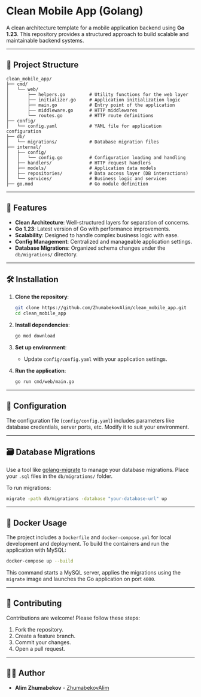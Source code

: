 # Clean Mobile App (Golang)

A clean architecture template for a mobile application backend using **Go 1.23**. This repository provides a structured approach to build scalable and maintainable backend systems.

---

## 📂 Project Structure

```
clean_mobile_app/
├── cmd/
│   └── web/
│       ├── helpers.go         # Utility functions for the web layer
│       ├── initializer.go     # Application initialization logic
│       ├── main.go            # Entry point of the application
│       ├── middleware.go      # HTTP middlewares
│       └── routes.go          # HTTP route definitions
├── config/
│   └── config.yaml            # YAML file for application configuration
├── db/
│   └── migrations/            # Database migration files
├── internal/
│   ├── config/
│   │   └── config.go          # Configuration loading and handling
│   ├── handlers/              # HTTP request handlers
│   ├── models/                # Application data models
│   ├── repositories/          # Data access layer (DB interactions)
│   └── services/              # Business logic and services
├── go.mod                     # Go module definition
```

---

## 🚀 Features

- **Clean Architecture**: Well-structured layers for separation of concerns.
- **Go 1.23**: Latest version of Go with performance improvements.
- **Scalability**: Designed to handle complex business logic with ease.
- **Config Management**: Centralized and manageable application settings.
- **Database Migrations**: Organized schema changes under the `db/migrations/` directory.

---

## 🛠️ Installation

1. **Clone the repository**:
   ```bash
   git clone https://github.com/ZhumabekovAlim/clean_mobile_app.git
   cd clean_mobile_app
   ```

2. **Install dependencies**:
   ```bash
   go mod download
   ```

3. **Set up environment**:
   - Update `config/config.yaml` with your application settings.

4. **Run the application**:
   ```bash
   go run cmd/web/main.go
   ```

---

## 🔧 Configuration

The configuration file (`config/config.yaml`) includes parameters like database credentials, server ports, etc. Modify it to suit your environment.

---

## 🗃️ Database Migrations

Use a tool like [golang-migrate](https://github.com/golang-migrate/migrate) to manage your database migrations. Place your `.sql` files in the `db/migrations/` folder.

To run migrations:
```bash
migrate -path db/migrations -database "your-database-url" up
```

---

## 🐳 Docker Usage

The project includes a `Dockerfile` and `docker-compose.yml` for local
development and deployment. To build the containers and run the application
with MySQL:

```bash
docker-compose up --build
```

This command starts a MySQL server, applies the migrations using the
`migrate` image and launches the Go application on port `4000`.

---

## 🤝 Contributing

Contributions are welcome! Please follow these steps:
1. Fork the repository.
2. Create a feature branch.
3. Commit your changes.
4. Open a pull request.


---

## 👨‍💻 Author

- **Alim Zhumabekov** - [ZhumabekovAlim](https://github.com/ZhumabekovAlim)

